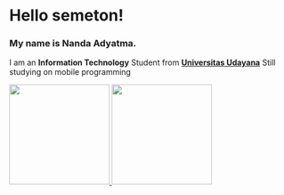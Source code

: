 
# Hello semeton! 

### My name is **Nanda Adyatma**.

I am an **Information Technology** Student from **[Universitas Udayana](https://www.unud.ac.id/)**
Still studying on mobile programming

<p align="left">
<a href="https://github.com/nandaadyatma">
  <img height="180em" src="https://github-readme-stats-eight-theta.vercel.app/api?username=nandaadyatma&show_icons=true&theme=algolia&include_all_commits=true&count_private=true"/>
  <img height="180em" src="https://github-readme-stats-eight-theta.vercel.app/api/top-langs/?username=nandaadyatma&layout=compact&langs_count=8&theme=algolia"/>
</a>
</p>

<!---
nandaadyatma/nandaadyatma is a ✨ special ✨ repository because its `README.md` (this file) appears on your GitHub profile.
You can click the Preview link to take a look at your changes.
--->
